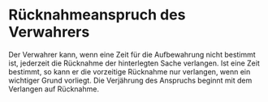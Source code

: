 # Rücknahmeanspruch des Verwahrers

Der Verwahrer kann, wenn eine Zeit für die Aufbewahrung nicht bestimmt ist, jederzeit die Rücknahme der hinterlegten Sache verlangen. Ist eine Zeit bestimmt, so kann er die vorzeitige Rücknahme nur verlangen, wenn ein wichtiger Grund vorliegt. Die Verjährung des Anspruchs beginnt mit dem Verlangen auf Rücknahme.